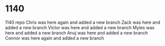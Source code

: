# 1140
1140 repo
Chris was here again and added a new branch
Zack was here and added a new branch
Victor was here and added a new branch 
Myles was here and added a new branch
Anuj was here and added a new branch
Connor was here again and added a new branch

